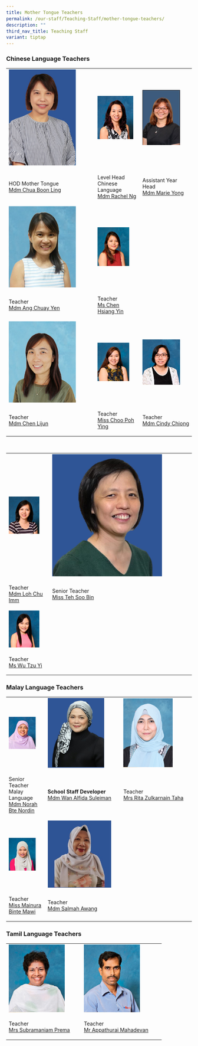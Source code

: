 ```yaml
---
title: Mother Tongue Teachers
permalink: /our-staff/Teaching-Staff/mother-tongue-teachers/
description: ""
third_nav_title: Teaching Staff
variant: tiptap
---
```

<h3>Chinese Language Teachers</h3><table><tbody><tr><td rowspan="1" colspan="1"><div class="isomer-image-wrapper"><img style="width:80%" height="auto" width="100%" src="/images/chi1.jpeg"></div></td><td rowspan="1" colspan="1"><div class="isomer-image-wrapper"><img style="width:90%" height="auto" width="100%" src="/images/chi2.jpeg"></div></td><td rowspan="1" colspan="1"><div class="isomer-image-wrapper"><img style="width:80%" height="auto" width="100%" src="/images/chi3.jpeg"></div></td></tr><tr><td rowspan="1" colspan="1"><p>HOD Mother Tongue<br><a href="mailto:chua_boon_ling@schools.gov.sg" rel="noopener noreferrer" target="_blank"><u>Mdm Chua Boon Ling</u></a></p></td><td rowspan="1" colspan="1"><p>Level Head <br>Chinese Language<br><a href="mailto:ng_peng_woon_rachel@schools.gov.sg" rel="noopener noreferrer" target="_blank"><u>Mdm Rachel Ng</u></a></p></td><td rowspan="1" colspan="1"><p>Assistant Year Head<br><a href="mailto:yong_linlin_marie@schools.gov.sg" rel="noopener noreferrer" target="_blank">Mdm Marie Yong</a></p></td></tr><tr><td rowspan="1" colspan="1"><div class="isomer-image-wrapper"><img style="width:80%" height="auto" width="100%" src="/images/chi4.jpeg"></div></td><td rowspan="1" colspan="1"><div class="isomer-image-wrapper"><img style="width:80%" height="auto" width="100%" src="/images/chi6.jpeg"></div></td><td rowspan="1" colspan="1"><p></p></td></tr><tr><td rowspan="1" colspan="1"><p>Teacher<br><a href="mailto:ang_chuay_yen@schools.gov.sg" rel="noopener noreferrer" target="_blank"><u>Mdm Ang Chuay Yen</u></a></p></td><td rowspan="1" colspan="1"><p>Teacher<br><a href="mailto:chen_hsiang_yin@schools.gov.sg" rel="noopener noreferrer" target="_blank"><u>Ms Chen Hsiang Yin</u></a></p></td><td rowspan="1" colspan="1"><p></p></td></tr><tr><td rowspan="1" colspan="1"><div class="isomer-image-wrapper"><img style="width:80%" height="auto" width="100%" src="/images/chi7.jpeg"></div></td><td rowspan="1" colspan="1"><div class="isomer-image-wrapper"><img style="width:80%" height="auto" width="100%" src="/images/chi8.jpeg"></div></td><td rowspan="1" colspan="1"><div class="isomer-image-wrapper"><img style="width:80%" height="auto" width="100%" src="/images/chi9.jpeg"></div></td></tr><tr><td rowspan="1" colspan="1"><p>Teacher<br><a href="mailto:chen_lijun@schools.gov.sg" rel="noopener noreferrer" target="_blank"><u>Mdm Chen Lijun</u></a></p></td><td rowspan="1" colspan="1"><p>Teacher<br><a href="mailto:choo_poh_ying@schools.gov.sg" rel="noopener noreferrer" target="_blank"><u>Miss Choo Poh Ying</u></a></p></td><td rowspan="1" colspan="1"><p>Teacher <br><a href="mailto:chiong_sin_ee_cindy@schools.gov.sg" rel="noopener noreferrer" target="_blank"><u>Mdm Cindy Chiong</u></a></p></td></tr></tbody></table><p><br></p><table><tbody><tr><td rowspan="1" colspan="1"><div class="isomer-image-wrapper"><img style="width:80%" height="auto" width="100%" src="/images/chi10.jpeg"></div></td><td rowspan="1" colspan="1"><div class="isomer-image-wrapper"><img style="width:80%" height="auto" width="100%" src="/images/chi13.jpeg"></div></td></tr><tr><td rowspan="1" colspan="1"><p>Teacher<br><a href="mailto:loh_chu_imm@schools.gov.sg" rel="noopener noreferrer" target="_blank"><u>Mdm Loh Chu Imm</u></a></p></td><td rowspan="1" colspan="1"><p>Senior Teacher<br><a href="mailto:teh_soo_bin@schools.gov.sg" rel="noopener noreferrer" target="_blank"><u>Miss Teh Soo Bin</u></a></p></td></tr><tr><td rowspan="1" colspan="1"><div class="isomer-image-wrapper"><img style="width:80%" height="auto" width="100%" src="/images/chi12.jpeg"></div></td><td rowspan="1" colspan="1"><p></p></td></tr><tr><td rowspan="1" colspan="1"><p>Teacher <br><a href="mailto:wu_tzu_yi@schools.gov.sg" rel="noopener noreferrer" target="_blank">Ms Wu Tzu Yi</a></p></td><td rowspan="1" colspan="1"><p></p></td></tr></tbody></table><h3>Malay Language Teachers</h3><table><tbody><tr><td rowspan="1" colspan="1"><div class="isomer-image-wrapper"><img style="width:80%" height="auto" width="100%" src="/images/ml1.jpeg"></div></td><td rowspan="1" colspan="1"><div class="isomer-image-wrapper"><img style="width:80%" height="auto" width="100%" src="/images/ml2.jpeg"></div></td><td rowspan="1" colspan="1"><div class="isomer-image-wrapper"><img style="width:75%" height="auto" width="100%" src="/images/ml3.jpeg"></div></td></tr><tr><td rowspan="1" colspan="1"><p>Senior Teacher<br>Malay Language<br><a href="mailto:norah_nordin@schools.gov.sg" rel="noopener noreferrer" target="_blank"><u>Mdm Norah Bte Nordin</u></a></p></td><td rowspan="1" colspan="1"><p><strong>School Staff Developer</strong><br><a href="mailto:wan_alfida_suleiman@schools.gov.sg" rel="noopener noreferrer" target="_blank"><u>Mdm Wan Alfida Suleiman</u></a></p></td><td rowspan="1" colspan="1"><p>Teacher<br><a href="mailto:rita_zulkarnain_taha@schools.gov.sg" rel="noopener noreferrer" target="_blank"><u>Mrs Rita Zulkarnain Taha</u></a></p></td></tr><tr><td rowspan="1" colspan="1"><div class="isomer-image-wrapper"><img style="width:80%" height="auto" width="100%" src="/images/ml4.jpeg"></div></td><td rowspan="1" colspan="1"><div class="isomer-image-wrapper"><img style="width:90%" height="auto" width="100%" src="/images/Cikgu%20Salmah%20Awang%20with%20background1.jpeg"></div></td><td rowspan="1" colspan="1"><p></p></td></tr><tr><td rowspan="1" colspan="1"><p>Teacher<br><a href="mailto:mainura_mawi@schools.gov.sg" rel="noopener noreferrer" target="_blank"><u>Miss Mainura Binte Mawi</u></a></p></td><td rowspan="1" colspan="1"><p>Teacher<br><a href="mailto:salmah_awang@moe.edu.sg" rel="noopener noreferrer" target="_blank"><u>Mdm Salmah Awang</u></a></p></td><td rowspan="1" colspan="1"><p></p></td></tr></tbody></table><h3>Tamil Language Teachers</h3><table><tbody><tr><td rowspan="1" colspan="1"><div class="isomer-image-wrapper"><img style="width:80%" height="auto" width="100%" src="/images/tm1.jpeg"></div></td><td rowspan="1" colspan="1"><div class="isomer-image-wrapper"><img style="width:80%" height="auto" width="100%" src="/images/tm2.jpeg"></div></td><td rowspan="1" colspan="1"><p></p></td></tr><tr><td rowspan="1" colspan="1"><p>Teacher<br><a href="mailto:subramaniam_prema@moe.edu.sg" rel="noopener noreferrer" target="_blank"><u>Mrs Subramaniam Prema</u></a></p></td><td rowspan="1" colspan="1"><p>Teacher<br><a href="mailto:appathurai_mahadevan@moe.edu.sg" rel="noopener noreferrer" target="_blank"><u>Mr Appathurai Mahadevan</u></a></p></td><td rowspan="1" colspan="1"><p></p></td></tr></tbody></table><p></p>